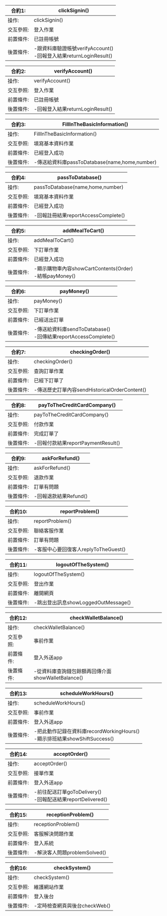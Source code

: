 |合約1:|clickSignin()|
|-|-|
|操作:|clickSignin()|
|交互參照:|登入作業|
|前置條件:|已註冊帳號|
|後置條件:|-跟資料庫驗證帳號verifyAccount()<br>-回報登入結果returnLoginResult()|

|合約2:|verifyAccount()|
|-|-|
|操作:|verifyAccount()|
|交互參照:|登入作業|
|前置條件:|已註冊帳號|
|後置條件:|-回報登入結果returnLoginResult()|

|合約3:|FillInTheBasicInformation()|
|-|-|
|操作:|FillInTheBasicInformation()|
|交互參照:|填寫基本資料作業|
|前置條件:|已經登入成功|
|後置條件:|-傳送給資料庫passToDatabase(name,home,number)|

|合約4:|passToDatabase()|
|-|-|
|操作:|passToDatabase(name,home,number)|
|交互參照:|填寫基本資料作業|
|前置條件:|已經登入成功|
|後置條件:|-回報註冊結果reportAccessComplete()|

|合約5:|addMealToCart()|
|-|-|
|操作:|addMealToCart()|
|交互參照:|下訂單作業|
|前置條件:|已經登入成功|
|後置條件:|-顯示購物車內容showCartContents(Order)<br>-結帳payMoney()|

|合約6:|payMoney()|
|-|-|
|操作:|payMoney()|
|交互參照:|下訂單作業|
|前置條件:|已經送出訂單|
|後置條件:|-傳送給資料庫sendToDatabase()<br>-回傳結果reportAccessComplete()|

|合約7:|checkingOrder()|
|-|-|
|操作:|checkingOrder()|
|交互參照:|查詢訂單作業|
|前置條件:|已經下訂單了|
|後置條件:|-傳送歷史訂單內容sendHistoricalOrderContent()|

|合約8:|payToTheCreditCardCompany()|
|-|-|
|操作:|payToTheCreditCardCompany()|
|交互參照:|付款作業|
|前置條件:|完成訂單了|
|後置條件:|-回報付款結果reportPaymentResult()|

|合約9:|askForRefund()|
|-|-|
|操作:|askForRefund()|
|交互參照:|退款作業|
|前置條件:|訂單有問題|
|後置條件:|-回報退款結果Refund()|

|合約10:|reportProblem()|
|-|-|
|操作:|reportProblem()|
|交互參照:|聯絡客服作業|
|前置條件:|訂單有問題|
|後置條件:|-客服中心要回復客人replyToTheGuest()|

|合約11:|logoutOfTheSystem()|
|-|-|
|操作:|logoutOfTheSystem()|
|交互參照:|登出作業|
|前置條件:|離開網頁|
|後置條件:|-跳出登出訊息showLoggedOutMessage()|

|合約12:|checkWalletBalance()|
|-|-|
|操作:|checkWalletBalance()|
|交互參照:|事前作業|
|前置條件:|登入外送app|
|後置條件:|-從資料庫查詢錢包餘額再回傳介面showWalletBalance()|

|合約13:|scheduleWorkHours()|
|-|-|
|操作:|scheduleWorkHours()|
|交互參照:|事前作業|
|前置條件:|登入外送app|
|後置條件:|-把此動作記錄在資料庫recordWorkingHours()<br>-顯示排班結果showShiftSuccess()|

|合約14:|acceptOrder()|
|-|-|
|操作:|acceptOrder()|
|交互參照:|接單作業|
|前置條件:|登入外送app|
|後置條件:|-前往配送訂單goToDelivery()<br>-回報配送結果reportDelivered()|

|合約15:|receptionProblem()|
|-|-|
|操作:|receptionProblem()|
|交互參照:|客服解決問題作業|
|前置條件:|登入系統|
|後置條件:|-解決客人問題problemSolved()|

|合約16:|checkSystem()|
|-|-|
|操作:|checkSystem()|
|交互參照:|維護網站作業|
|前置條件:|登入後台|
|後置條件:|-定時檢查網頁與後台checkWeb()|